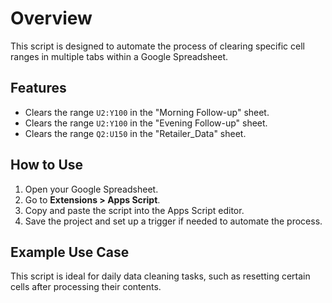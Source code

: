 # Overview

This script is designed to automate the process of clearing specific cell ranges in multiple tabs within a Google Spreadsheet.

## Features
- Clears the range `U2:Y100` in the "Morning Follow-up" sheet.
- Clears the range `U2:Y100` in the "Evening Follow-up" sheet.
- Clears the range `Q2:U150` in the "Retailer_Data" sheet.

## How to Use
1. Open your Google Spreadsheet.
2. Go to **Extensions > Apps Script**.
3. Copy and paste the script into the Apps Script editor.
4. Save the project and set up a trigger if needed to automate the process.

## Example Use Case
This script is ideal for daily data cleaning tasks, such as resetting certain cells after processing their contents.
